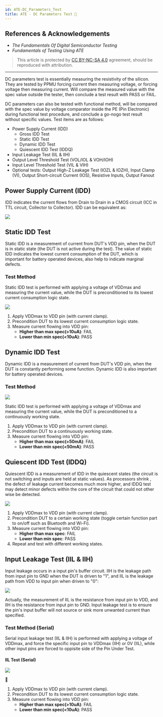 ```yaml
---
id: ATE-DC_Parameters_Test
title: ATE - DC Parameters Test 🚧
---
```


## References & Acknowledgements

- *The Fundamentals Of Digital Semiconductor Testing*
- *Fundamentals of Testing Using ATE*

> This article is protected by [CC BY-NC-SA 4.0](https://creativecommons.org/licenses/by/4.0/deed.en) agreement, should be reproduced with attribution.

---

DC parameters test is essentially measuring the resistivity of the silicon. They are tested by PPMU forcing current then measuring voltage, or forcing voltage then measuring current. Will compare the measured value with the spec value outside the tester, then conclude a test result with PASS or FAIL.

DC parameters can also be tested with functional method, will be compared with the spec value by voltage comparator inside the PE (Pin Electronic) during functional test procedure, and conclude a go-nogo test result without specific values. Test items are as follows:

- Power Supply Current (IDD)
  - Gross IDD Test
  - Static IDD Test
  - Dynamic IDD Test
  - Quiescent IDD Test (IDDQ)
- Input Leakage Test (IIL & IIH)
- Output Level Threshold Test (VOL/IOL & VOH/IOH)
- Input Level Threshold Test (VIL & VIH)
- Optional tests: Output High-Z Leakage Test (IOZL & IOZH), Input Clamp (VI), Output Short-circuit Current (IOS), Resistive Inputs, Output Fanout

## Power Supply Current (IDD)

IDD indicates the current flows from Drain to Drain in a CMOS circuit (ICC in TTL circuit, Collector to Collector). IDD can be equivalent as:

![](https://cos.wiki-power.com/img/20220910234238.png)

## Static IDD Test

Static IDD is a measurement of current from DUT's VDD pin, when the DUT is in static state (the DUT is not active during the test). The value of static IDD indicates the lowest current consumption of the DUT, which is important for battery operated devices, also help to indicate marginal defects.

### Test Method

Static IDD test is performed with applying a voltage of VDDmax and measuring the current value, while the DUT is preconditioned to its lowest current consumption logic state.

![](https://cos.wiki-power.com/img/20220911201659.png)

1. Apply VDDmax to VDD pin (with current clamp).
2. Precondition DUT to its lowest current consumption logic state.
3. Measure current flowing into VDD pin:
   - **Higher than max spec(>10uA)**: FAIL
   - **Lower than min spec(<10uA)**: PASS

## Dynamic IDD Test

Dynamic IDD is a measurement of current from DUT's VDD pin, when the DUT is constantly performing some function. Dynamic IDD is also important for battery operated devices.

### Test Method

![](https://cos.wiki-power.com/img/20220911201603.png)

Static IDD test is performed with applying a voltage of VDDmax and measuring the current value, while the DUT is preconditioned to a continuously working state.

1. Apply VDDmax to VDD pin (with current clamp).
2. Precondition DUT to a continuously working state.
3. Measure current flowing into VDD pin:
   - **Higher than max spec(>50mA)**: FAIL
   - **Lower than min spec(<50mA)**: PASS

## Quiescent IDD Test (IDDQ)

Quiescent IDD is a measurement of IDD in the quiescent states (the circuit is not switching and inputs are held at static values). As processors shrink , the defect of leakage current becomes much more higher, and IDDQ test may detect minor defects within the core of the circuit that could not other wise be detected.

![](https://cos.wiki-power.com/img/20220911213042.png)

1. Apply VDDmax to VDD pin (with current clamp).
2. Precondition DUT to a certain working state (toggle certain function part to on/off such as Bluetooth and Wi-Fi).
3. Measure current flowing into VDD pin:
   - **Higher than max spec**: FAIL
   - **Lower than min spec**: PASS
4. Repeat and test with different working states.

## Input Leakage Test (IIL & IIH)

Input leakage occurs in a input pin's buffer circuit. IIH is the leakage path from input pin to GND when the DUT is driven to "1", and IIL is the leakage path from VDD to input pin when driven to "0":

![](https://cos.wiki-power.com/img/20220911215421.png)

Actually, the measurement of IIL is the resistance from input pin to VDD, and IIH is the resistance from input pin to GND. Input leakage test is to ensure the pin's input buffer will not source or sink more unwanted current than specified.

### Test Method (Serial)

Serial input leakage test (IIL & IIH) is performed with applying a voltage of VDDmax, and force the specific input pin to VDDmax (IIH) or 0V (IIL), while other input pins are forced to oppisite side of the Pin Under Test.

#### IIL Test (Serial)

![](https://cos.wiki-power.com/img/20220911225521.png)

 🚧

1. Apply VDDmax to VDD pin (with current clamp).
2. Precondition DUT to its lowest current consumption logic state.
3. Measure current flowing into VDD pin:
   - **Higher than max spec(>10uA)**: FAIL
   - **Lower than min spec(<10uA)**: PASS
